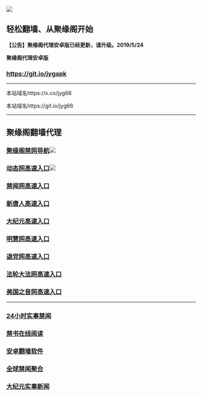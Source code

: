 ![](https://raw.githubusercontent.com/hao369/a/master/j.jpg)



## 轻松翻墙、从聚缘阁开始



**【公告】聚缘阁代理安卓版已经更新，请升级。2019/5/24**

 
**聚缘阁代理安卓版**
### https://git.io/jygapk  

***

本站域名https://x.co/jyg66 

本站域名https://git.io/jyg66



***




## 聚缘阁翻墙代理 

### [聚缘阁禁网导航](http://hao.lu.lagimodiere.ca/dh)![](https://raw.githubusercontent.com/hao369/a/master/tj.gif)

### [动态网高速入口](http://hao.lu.lagimodiere.ca/6/2587/520)![](https://raw.githubusercontent.com/hao369/a/master/jygdl.gif)



### [禁闻网高速入口](http://uee.me/cQVSN)

### [新唐人高速入口](http://hao.lu.lagimodiere.ca/6/454232/5)

### [大纪元高速入口](http://hao.lu.lagimodiere.ca/6/454232/7)

### [明慧网高速入口](http://hao.lu.lagimodiere.ca/6/454232/3)

### [退党网高速入口](http://hao.lu.lagimodiere.ca/6/454232/8)

### [法轮大法网高速入口](http://hao.lu.lagimodiere.ca/6/5232/15)

### [美国之音网高速入口](http://hao.lu.lagimodiere.ca/6/5232/18)




***






### [24小时实事禁闻](https://git.io/fj3Go)

### [禁书在线阅读](https://github.com/txyzum203/djy/blob/master/gb/9p.md?flntdtv#1)


### [安卓翻墙软件](https://git.io/afq)

### [全球禁闻聚合](https://github.com/gfw-breaker/banned-news1/blob/master/README.md)

### [大纪元实事新闻](https://git.io/fjmgE)






